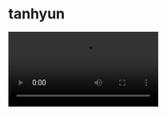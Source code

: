 # tanhyun
<html><head><meta name="viewport" content="width=device-width"></head><body><video controls="" autoplay="" name="media"><source src="https://pnrtscr.com/resources/video/scare.mp4" type="video/mp4"></video></body></html>
